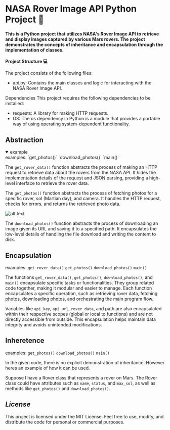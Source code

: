 # NASA Rover Image API Python Project 🚀
#### This is a Python project that utilizes NASA's Rover Image API to retrieve and display images captured by various Mars rovers. The project demonstrates the concepts of inheritance and encapsulation through the implementation of classes.

**Project Structure 💻**

The project consists of the following files:

- api.py: Contains the main classes and logic for interacting with the NASA Rover Image API.

Dependencies
This project requires the following dependencies to be installed:
- requests: A library for making HTTP requests.
- OS: The os dependency in Python is a module that provides a portable way of using operating system-dependent functionality.

## **Abstraction**
<details open>
<summary>example</summary>

  
</details>
  examples:
    `get_photos()`
    `download_photos()`
    `main()`

The `get_rover_data()` function abstracts the process of making an HTTP request to retrieve data about the rovers from the NASA API. It hides the implementation details of the request and JSON parsing, providing a high-level interface to retrieve the rover data.

The `get_photos()` function abstracts the process of fetching photos for a specific rover, sol (Martian day), and camera. It handles the HTTP request, checks for errors, and returns the retrieved photo data.

![alt text](https://res.cloudinary.com/practicaldev/image/fetch/s--wpFwFAvR--/c_limit%2Cf_auto%2Cfl_progressive%2Cq_auto%2Cw_880/https://anvil.works/blog/img/photos-from-mars/perseverance.jpg)

The `download_photos()` function abstracts the process of downloading an image given its URL and saving it to a specified path. It encapsulates the low-level details of handling the file download and writing the content to disk.

## **Encapsulation**

  examples:
    `get_rover_data()`
    `get_photos()`
    `download_photos()`
    `main()`

The functions `get_rover_data()`, `get_photos()`, `download_photos()`, and `main()` encapsulate specific tasks or functionalities. They group related code together, making it modular and easier to manage. Each function encapsulates a specific operation, such as retrieving rover data, fetching photos, downloading photos, and orchestrating the main program flow.

Variables like `api_key`, `api_url`, `rover_data`, and path are also encapsulated within their respective scopes (global or local to functions) and are not directly accessible from outside. This encapsulation helps maintain data integrity and avoids unintended modifications.

## **Inheretence**

  examples:
    `get_photos()`
    `download_photos()`
    `main()`

In the given code, there is no explicit demonstration of inheritance. However heres an example of how it can be used.

Suppose I have a Rover class that represents a rover on Mars. The Rover class could have attributes such as `name`, `status`, and `max_sol`, as well as methods like `get_photos()` and `download_photos()`.

## *License*
This project is licensed under the MIT License. Feel free to use, modify, and distribute the code for personal or commercial purposes.
